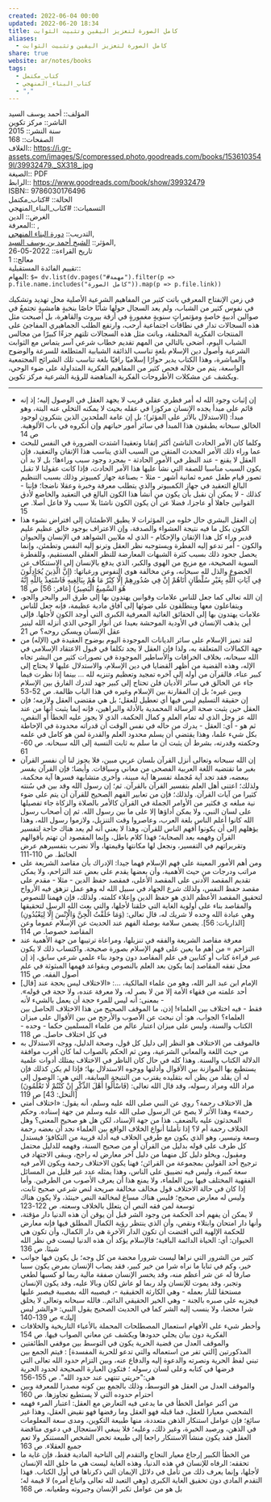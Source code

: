 ```yaml
---  
created: 2022-06-04 00:00  
updated: 2022-06-20 18:34  
title: كامل الصورة لتعزيز اليقين وتثبيت الثوابت  
aliases:  
  - كامل الصورة لتعزيز اليقين وتثبيت الثوابت  
share: true  
website: ar/notes/books  
tags:  
  - كتاب_مكتمل  
  - كتاب_البناء_المنهجي  
  - ","  
---  
```

  
  
  
المؤلف:: أحمد يوسف السيد  
الناشر:: مركز تكوين  
سنة النشر:: 2015  
الصفحات:: 168  
الغلاف:: <https://i.gr-assets.com/images/S/compressed.photo.goodreads.com/books/1536103549l/39932479._SX318_.jpg>  
الصيغة:: PDF  
الرابط:: <https://www.goodreads.com/book/show/39932479>  
ISBN:: 9786030176496  
الحالة:: #كتاب_مكتمل  
التسميات:: #كتاب_البناء_المنهجي  
الغرض:: الدين  
المعرفة:: ,  
التدريب:: [دورة البناء المنهجي](%D8%AF%D9%88%D8%B1%D8%A9%20%D8%A7%D9%84%D8%A8%D9%86%D8%A7%D8%A1%20%D8%A7%D9%84%D9%85%D9%86%D9%87%D8%AC%D9%8A),  
المؤثر:: [الشيخ أحمد بن يوسف السيد](%D8%A7%D9%84%D8%B4%D9%8A%D8%AE%20%D8%A3%D8%AD%D9%85%D8%AF%20%D8%A8%D9%86%20%D9%8A%D9%88%D8%B3%D9%81%20%D8%A7%D9%84%D8%B3%D9%8A%D8%AF),  
تاريخ القراءة:: 2022-05-26  
معالج:: 1  
تقييم الفائدة المستقبلية::  
المهام: `$= dv.list(dv.pages("#مهمة").filter(p => p.file.name.includes("كامل الصورة")).map(p => p.file.link))`  
  
في زمن الإنفتاح المعرفي باتت كثير من المفاهيم الشرعية الأصلية محل تهديد وتشكيك في نفوس كثير من الشباب، ولم يعد السجال حولها شأنًا خاصًا بنخبةٍ هامشيةٍ تجتمعُ في صوالين أدبيةٍ خاصةٍ ومؤتمراتٍ سنويةٍ مغمورةٍ في أزقة بيروت والقاهرة، بل أصبحت مثل هذه السجالات تدار في نطاقات اجتماعية أرحب، وارتفع الطلب الجماهيري المفاجئ على المنتجات الفكرية المختلفة، وباتت مثل هذه السجالات تلتهم جزءًا كبيرًا من مجالس الشباب اليوم، أضحى بالتالي من المهم تقديم خطاب شرعي آسر يتماس مع الثوابت الشرعية وأصول دين الإسلام بلغةٍ تناسب الذائقة الشبابية المتطلعة للسرعة والوضوح والمباشرة، وهذا الكتاب يدير حوارًا إسلاميًا راقيًا بلغة تناسب تلك الشرائح المجتمعية الواسعة، يتم من خلاله فحص كثير من المفاهيم الفكرية المتداولة على ضوء الوحي، ويكشف عن مشكلات الأطروحات الفكرية المناهضة للرؤية الشرعية مركز تكوين.  
  
---  
  
- إن إثبات وجود الله له أمر فطري عقلي قريب لا يجهد العقل في الوصول إليه؛ إذ إنه قائم على مبدأ يجده الإنسان مركوزا في عقله بحيث لا يمكنه التخلي عنه البتة، وهو مبدأ: (الاستدلال بالأثر على المؤثر)؛ بل إن عامة الملحدين الذين يتنكرون لوجود الخالق سبحانه يطبقون هذا المبدأ في سائر أمور حياتهم وإن أنكروه في باب الألوهية. ص 14  
- وكلما كان الأمر الحادث الناشئ أكثر إتقانا وتعقيدا اشتدت الضرورة في النفس للبحث عما وراء ذلك الأمر المحدث المتقن من السبب الذي يناسب هذا الإتقان والتعقيد، فإن العقل لا يقنع - عند النظر في الأمور الحادثة - بمجرد وجود سبب وراءها؛ بل لا بد أن يكون السبب مناسبا للصفة التي نشأ عليها هذا الأمر الحادث، فإذا كانت عقولنا لا تقبل تصور قيام طفل عمره ثمانية أشهر - مثلا - بصناعة جهاز كمبيوتر وذلك بسبب التنظيم البالغ التعقيد في جهاز الكمبيوتر والذي يتطلب معرفة وخبرة وعقلا ناضجا؛ فإننا - كذلك - لا يمكن أن نقبل بأن يكون من أنشأ هذا الكون البالغ في التعقيد والخاضع لأدق القوانين جاهلا أو عاجزا، فضلا عن أن يكون الكون ناشئا بلا سبب ولا فاعل أصلا. ص 15  
- إن العقل البشري حال خلوه من المؤثرات لا يطيق الاطمئنان إلى افتراض نشوء هذا الكون بكل ما فيه نتيجة العشواء والصدفة، وإن الاعتراف بوجود خالق عظيم عليم قدير وراء كل هذا الإتقان والإحكام - الذي له ملايين الشواهد في الإنسان والحيوان والكون - أمر تدعو إليه الفطرة ويستوجبه نظر العقل وترنو إليه النفس وتطمئن، وإنما يحصل جحود ذلك بسبب كثرة الشبهات المعارضة للنظر العقلي المستقيم، وللفطرة السوية الصحيحة، مع مزيج من الهوى والكبر، الذي يدفع بالإنسان إلى الاستنكاف عن الخضوع والذل لله سبحانه، وعن مخالفة هوى النفوس ورغباتها: (إِنَّ الَّذِينَ يُجَادِلُونَ فِي آيَاتِ اللَّهِ بِغَيْرِ سُلْطَانٍ أَتَاهُمْ إِنْ فِي صُدُورِهِمْ إِلَّا كِبْرٌ مَا هُمْ بِبَالِغِيهِ فَاسْتَعِذْ بِاللَّهِ إِنَّهُ هُوَ السَّمِيعُ الْبَصِيرُ) [غافر: 56] ص 18  
- إن الله تعالى كما جعل للناس علامات وقوانين يهتدون بها إلى طرق البر والبحر والجو، ويتفاعلون معها وينطلقون على ضوئها إلى آفاق مادية عظيمة، فإنه جعل للناس علامات يهتدون بها إلى الحقائق الغائية المعرفية الكبرى التي أوجد الكون لأجلها. فإلى أين يذهب الإنسان في الأودية الموحشة بعيدا عن أنوار الوحي الذي أنزله الله لينير عقل الإنسان ويسكن روحه؟ ص 21  
- لقد تميز الإسلام على سائر الديانات الموجودة اليوم بوضوح العقيدة في (الإله) من جهة الكمالات المتعلقة به، ولذا فإن العقل لا يجد تكلفا في قبول الاعتقاد الإسلامي في الله سبحانه، بخلاف الخرافات والأساطير الموجودة في تصورات كثير من البشر تجاه الإله، وهذه القضية من أظهر القضايا في دين الإسلام، والاستدلال عليها لا يحتاج إلى كبير عناء، فالقرآن من أوله إلى آخره تمجيد وتعظيم وتنزيه لله … بينما إذا نظرت فيما جاء عن الخالق في سائر الأديان فلن تحتاج إلى كبير جهد لتدرك الفارق بين الإسلام وبين غيره؛ بل إن المقارنة بين الإسلام وغيره في هذا الباب ظالمة. ص 52-53  
- إن حقيقة التسليم ليس فيها أي تعطيل للعقل؛ بل هي مقتضى العقل ولازمه؛ فإن العقل حين يثبت صحة الرسالة المحمدية بالأدلة والبراهين، فإنه إنما يثبت أنها من عند الله عز وجل الذي له تمام العلم و كمال الحكمة، الذي لا يجوز عليه الخطأ أو النقص، ثم هو - أي: العقل - يدرك من حاله في نفس الوقت أن قدراته محدودة في الإحاطة بكل شيء علما، وهذا يقتضي أن يسلم محدود العلم والقدرة لمن هو كامل في علمه وحكمته وقدرته، بشرط أن يثبت أن ما سلم به ثابت النسبة إلى الله سبحانه. ص 60-61  
- إن الله سبحانه وتعالى أنزل القرآن بلسان عربي مبين، فلا يجوز لنا أن نفسر القرآن بغير ما تقتضيه اللغة العربية الفصحى من معاني وسياقات. وأيضا؛ فإن القرآن يفسر ببعضه، فقد تجد آية مُجملة تفسرها آية مبينة، وأخرى متشابهة فسرها آية محكمة، ولذلك؛ اعتنى أهل العلم بتفسير القرآن بالقرآن. ثم؛ إن رسول الله وقد بين في سُنته كثيرا من آيات القرآن. ولذلك؛ فإن من تعابير الفهم الصحيح للقرآن أن يتم على ضوء نية مبلغه ي فكثير من الأوامر الجملة في القرآن كالأمر بالصلاة والزكاة جاء تفصيلها على لسان النبي، ولا يمكن أداؤها إلا على ما بين رسول الله. ثم إن أصحاب رسول الله كانوا أعلم الناس بلغة العرب، وعاصروا وقت التنزيل، ولازموا رسول الله، وهذا يؤهلهم إلى أن يكونوا أفهم الناس للقرآن، وهذا لا يعني أنه لم يعد هناك حاجة لتفسير القرآن وفهمه بعد الصحابة؛ فهذا كلام باطل، وإنما المقصود أن تهتم بأقوالهم وتقريراتهم في التفسير، ونجعل لها مكانتها وقيمتها، وألا نضرب بتفسيرهم عرض الحائط. ص 110-111  
- ومن أهم الأمور المعينة على فهم الإسلام فهما جيدا: الإدراك بأن مقاصد الشريعة على مراتب ودرجات من حيث الأهمية، وأن بعضها يقدم على بعض عند التزاحم، ولا يمكن تقديم المقصد الأدنى على المقصد الأعلى، فمقصد حفظ الدين - مثلا - مقدم على مقصد حفظ النفس، ولذلك شرع الجهاد في سبيل الله له وهو عمل تزهق فيه الأرواح لتحقيق المقصد الأعظم الذي هو حفظ الدين وإعلاء كلمته. ولذلك، فإن فهمنا للنصوص والمقاصد بناء على أولوية الغاية التي خلقنا لأجلها، والتي بعث الله الرسل لتحقيقها وهي عبادة الله وحده لا شريك له، قال تعالى: (وَمَا خَلَقْتُ الْجِنَّ وَالْإِنْسَ إِلَّا لِيَعْبُدُونِ) [الذاريات: 56]. يضمن سلامة بوصلة الفهم عند الحديث عن الإسلام عموما وعن المقاصد خصوصا. ص 114  
- معرفة مقاصد الشريعة والفقه في تنزيلها، ومراعاة ترتيبها من جهة الأهمية عند التزاحم = من أهم ما يعين على فهم الإسلام بصورة صحيحة. واكتساب ذلك لا يكون عبر قراءة كتاب أو كتابين في علم المقاصد دون وجود بناء علمي شرعي سابق، إذ إن محل تفقه المقاصد إنما يكون بعد العلم بالنصوص وبقواعد فهمها المبثوثة في علم أصول الفقه. ص 115  
- [قال] الإمام ابن عبد البر الله، وهو من علماء المالكية، …: «الاختلاف ليس بحجة عند أحد علمته من فقهاء الأمة إلا من لا بصر له، ولا معرفة عنده، ولا حجة في قوله». بمعنى: أنه ليس للمرء حجة أن يعمل بالشيء لأنه -  
  فقط - فيه اختلاف بين العلماء! إذن، ما الموقف الصحيح من هذا الاختلاف الحاصل بين العلماء؟ الجواب، هو: أن نبحث عن الأصوب والأرجح من بين الأقوال على ميزان الكتاب والسنة، وليس على ميزان اعتبار عالم من علماء المسلمين حكما - وحده - في كل اختلاف حاصل. ص 118  
- فالموقف من الاختلاف هو النظر إلى دليل كل قول، وصحة الدليل، ووجه الاستدلال به من حيث اللغة والمعاني الشرعية، ومن ثم الحكم بالصواب لما كان أقرب موافقة الدلالة الكتاب والسنة. وهذا كله في حال كان الناظر في الاختلاف يمتلك أدوات علمية يستطيع بها الموازنة بين الأقوال وأدلتها ووجوه الاستدلال بها؛ فإذا لم يكن كذلك فإن له أن يقلد من يظن أنه بتقليده يقترب من النتيجة السابقة، التي هي: الوصول إلى مراد الله ومراد رسوله، وقد قال الله تعالى: (فَاسْأَلُوا أَهْلَ الذِّكْرِ إِنْ كُنْتُمْ لَا تَعْلَمُونَ) [النحل: 43] ص 119  
- هل الاختلاف رحمة؟ روي عن النبي صلى الله عليه وسلم، أنه يقول: «اختلاف أمتي رحمة» وهذا الأثر لا يصح عن الرسول صلى الله عليه وسلم من جهة إسناده. وحكم المحدثون عليه بالضعف. هذا من جهة الإسناد، لكن هل هو صحيح المعنى؟ وهل الخلاف رحمة أم لا؟ إذا تأملنا أنواع الخلاف الواقع بين العلماء نجد أن بعضه رحمة وسعة وتيسير، وهو الذي يكون مع طرفي الخلاف فيه أدلة قريبة من التكافؤ؛ فيستدل كل طرف على قوله بدليل من القرآن أو من صحيح السنة، وفهمه للدليل محتمل ومقبول، ويخلو دليل كل منهما من دليل آخر معارض له راجح، ويبقى الاجتهاد في ترجيح أحد القولين بمجموعة من القرائن؛ فهنا يكون الاختلاف رحمة ويكون الأمر فيه سعة كبيرة، وليس فيه تضييق على الناس، وهذا يمثله عدد غير قليل من المسائل الفقهية المختلف فيها بين العلماء، ولا يمنع هذا أن يعرف الأصوب من الطرفين. وأما إذا كان في حالة الاختلاف قول مخالف مخالفة صريحة لنص شرعي صحيح ثابت، وليس له معارض صحيح؛ فليس هناك مساغ لمخالفة النص حينئذ، ولا يكون هناك توسعة لمن فقه النص أن يتعلل بالخلاف وسعته. ص 122-123  
- لا يمكن أن يفهم أحد الحكمة من وجود الشر قبل أن يوقن أن هذه الدنيا دار مؤقتة، وأنها دار امتحان وابتلاء ونقص، وأن الذي ينتظر رؤية الكمال المطلق فيها فإنه معارض للحكمة الإلهية التي اقتضت أن تكون الدار الآخرة هي دار الكمال، وأن تكون هي الحيوان: أي: الحياة الدائمة الباقية؛ فالإسلام يؤكد أن هذه الدنيا ليست في نظر الله شيئا. ص 136  
- كثير من الشرور التي نراها ليست شرورا محضة من كل وجه؛ بل يكون فيها جوانب خير، وكم في ثنايا ما نراه شرا من خير كبير، فقد يصاب الإنسان بمرض يكون سببا صارفا له عن شر أعظم منه، وقد يخسر الإنسان صفقة مالية ربما لو كسبها لطغي وتجبر، وقد يموت للإنسان ولد ربما لو عاش لكان وبالا عليه، وقد يكون الإنسان مستحقا للنار بعمله - وهي الكارثة الحقيقية -، فيصيبه الله بمصيبة فيصبر عليها فيجزيه على صبره بالجنة - وهي الخير الحقيقي الدائم.. فالله سبحانه وتعالى لا يخلق شرا محضا، ولا ينسب إليه الشر كما في الحديث الصحيح يقول النبي: «والشر ليس إليك» ص 139-140  
- وأخطر شيء على الأفهام استعمال المصطلحات المحملة بالأعباء التاريخية والخلافات الفكرية دون بيان يجلي حدودها ويكشف عن معاني الصواب فيها. ص 154  
- والموقف العدل من قضية الحرية يكون في التوسط بين موقفي الطائفتين المذكورتين [التي تفر من استعماله والتي تدعو للحرية المفسدة] : فيتم الجمع بين تبني لفظ الحرية ونصرته والدعوة إليه والدفاع عنه، وبين التزام حدود الله تعالى التي فرضها في كتابه وعلى لسان رسوله ؛ فتكون العبارة الصحيحة لحدود الحرية هي:"حريتي تنتهي عند حدود الله". ص 155-156  
- والموقف العدل من العقل هو التوسط، وذلك بالجمع بين كونه مصدرا للمعرفة وبين احترام حدوده التي لا يستطيع تجاوزها. ص 160  
- من أكبر عوامل الخطأ في ما يدعى فيه التعارض مع العقل: اعتبار المرء فهمه الشخصي معيارا للعقل، فما قبله فهو العقل وما رفضها فهو نقيض العقل، وهذا غير سائغ؛ فإن عوامل استنكار الذهن متعددة، منها طبيعة التكوين، ومدى سعة المعلومات في الذهن، ورصيد الخبرة، وغير ذلك، وعليه؛ فلا ينبغي الاستعجال في دعوى مناقضة العقل فقد يكون منشأ الاستنكار راجعا إلى طبيعة تخص الشخص المستنكر ولا تعم جميع العقلاء. ص 163  
- من الخطأ الكبير إرجاع معيار النجاح والتقدم إلى الناحية المادية فقط، فإن غاية ما تحققه: الرفاه للإنسان في هذه الدنيا، وهذه الغاية ليست هي ما خلق الله الإنسان لأجلها، وإنما يعرف ذلك من تأمل في دلائل الإيمان التي ذكرناها في أول الكتاب. فهذا التقدم المادي دون تحقيق الغاية الكبرى (وهي التعبد لله تعالى واتباع أمره) لا قيمة له؛ بل هو من عوامل تكبر الإنسان وجبروته وطغيانه. ص 168  
